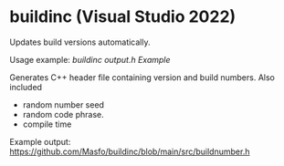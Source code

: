 # buildinc (Visual Studio 2022)
Updates build versions automatically. 


Usage example: *buildinc output.h Example*

Generates C++ header file containing version and build numbers. Also included
  - random number seed
  - random code phrase.
  - compile time

Example output: https://github.com/Masfo/buildinc/blob/main/src/buildnumber.h
